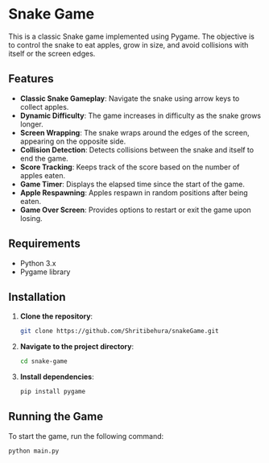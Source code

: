 # Snake Game

This is a classic Snake game implemented using Pygame. The objective is to control the snake to eat apples, grow in size, and avoid collisions with itself or the screen edges.

## Features

- **Classic Snake Gameplay**: Navigate the snake using arrow keys to collect apples.
- **Dynamic Difficulty**: The game increases in difficulty as the snake grows longer.
- **Screen Wrapping**: The snake wraps around the edges of the screen, appearing on the opposite side.
- **Collision Detection**: Detects collisions between the snake and itself to end the game.
- **Score Tracking**: Keeps track of the score based on the number of apples eaten.
- **Game Timer**: Displays the elapsed time since the start of the game.
- **Apple Respawning**: Apples respawn in random positions after being eaten.
- **Game Over Screen**: Provides options to restart or exit the game upon losing.

## Requirements

- Python 3.x
- Pygame library

## Installation

1. **Clone the repository**:

    ```bash
    git clone https://github.com/Shritibehura/snakeGame.git
    ```

2. **Navigate to the project directory**:

    ```bash
    cd snake-game
    ```

3. **Install dependencies**:

    ```bash
    pip install pygame
    ```

## Running the Game

To start the game, run the following command:

```bash
python main.py
